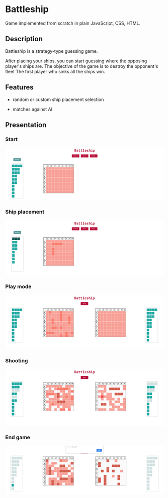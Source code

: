 # Battleship

Game implemented from scratch in plain JavaScript, CSS, HTML.

## Description

Battleship is a strategy-type guessing game. 

After placing your ships, you can start guessing where the opposing player's ships are.
The objective of the game is to destroy the opponent's fleet
The first player who sinks all the ships win.

## Features

- random or custom ship placement selection

- matches against AI

## Presentation​

### Start

<img src="pictures/battleship1.PNG"
     alt="Start"/>


### Ship placement

<img src="pictures/battleship3.PNG"
     alt="Ship placement"/>


### Play mode

<img src="pictures/battleship2.PNG"
     alt="Play mode"/>

### Shooting

<img src="pictures/battleship4.PNG"
     alt="Play mode"/>

### End game

<img src="pictures/battleship6.PNG"
     alt="Play mode"/>